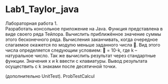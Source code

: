# Lab1_Taylor_java
Лабораторная работа 1.  
Разработать консольное приложение на Java.
Функция представлена в виде своего ряда Тейлора. Вычислить приближённое значение суммы этого бесконечного ряда. Вычисления заканчивать, когда очередное слагаемое окажется по модулю меньше заданного числа . Вид этого числа определяется  следующим условием:
  = 10-k, где k – натуральное число. 
Так же вычислить результат через стандартные функции.
Значения x и k ввести с клавиатуры. 
Вывод результата осуществить с k знаками после десятичной точки.
 
(дополнительно UnitTest). ProbTestCalcul
